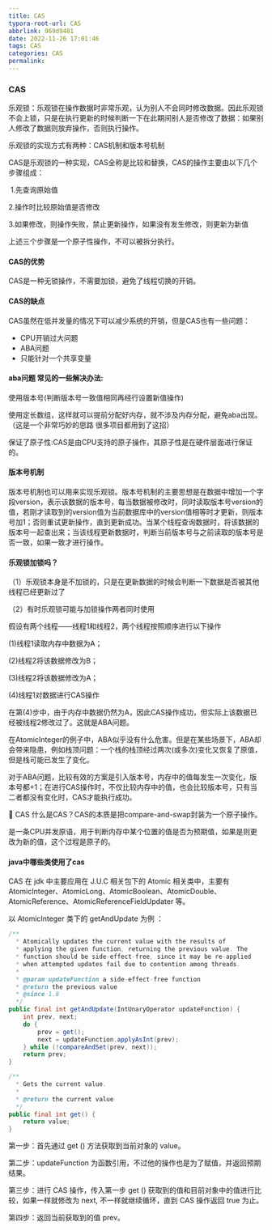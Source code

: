 ```yaml
---
title: CAS
typora-root-url: CAS
abbrlink: 969d9481
date: 2022-11-26 17:01:46
tags: CAS
categories: CAS
permalink: 
---
```




### CAS

乐观锁：乐观锁在操作数据时非常乐观，认为别人不会同时修改数据。因此乐观锁不会上锁，只是在执行更新的时候判断一下在此期间别人是否修改了数据：如果别人修改了数据则放弃操作，否则执行操作。

乐观锁的实现方式有两种：CAS机制和版本号机制

CAS是乐观锁的一种实现，CAS全称是比较和替换，CAS的操作主要由以下几个步骤组成：

​         1.先查询原始值

 2.操作时比较原始值是否修改

3.如果修改，则操作失败，禁止更新操作，如果没有发生修改，则更新为新值

上述三个步骤是一个原子性操作，不可以被拆分执行。

#### CAS的优势

CAS是一种无锁操作，不需要加锁，避免了线程切换的开销。

#### CAS的缺点

CAS虽然在低并发量的情况下可以减少系统的开销，但是CAS也有一些问题：

- CPU开销过大问题 	 	
- ABA问题 	 	
- 只能针对一个共享变量 	 	

#### aba问题 常见的一些解决办法:

 使用版本号(判断版本号一致值相同再经行设置新值操作)

 使用定长数组，这样就可以提前分配好内存，就不涉及内存分配，避免aba出现。（这是一个非常巧妙的思路 很多项目都用到了这招）

保证了原子性:CAS是由CPU支持的原子操作，其原子性是在硬件层面进行保证的。

#### 版本号机制

版本号机制也可以用来实现乐观锁。版本号机制的主要思想是在数据中增加一个字段version，表示该数据的版本号，每当数据被修改时，同时读取版本号version的值，若刚才读取到的version值为当前数据库中的version值相等时才更新，则版本号加1；否则重试更新操作，直到更新成功。当某个线程查询数据时，将该数据的版本号一起查出来；当该线程更新数据时，判断当前版本号与之前读取的版本号是否一致，如果一致才进行操作。

#### 乐观锁加锁吗？

（1）乐观锁本身是不加锁的，只是在更新数据的时候会判断一下数据是否被其他线程已经更新过了

（2）有时乐观锁可能与加锁操作两者同时使用

 假设有两个线程——线程1和线程2，两个线程按照顺序进行以下操作

 (1)线程1读取内存中数据为A；

 (2)线程2将该数据修改为B；

 (3)线程2将该数据修改为A；

 (4)线程1对数据进行CAS操作

 在第(4)步中，由于内存中数据仍然为A，因此CAS操作成功，但实际上该数据已经被线程2修改过了。这就是ABA问题。

 在AtomicInteger的例子中，ABA似乎没有什么危害。但是在某些场景下，ABA却会带来隐患，例如栈顶问题：一个栈的栈顶经过两次(或多次)变化又恢复了原值，但是栈可能已发生了变化。

 对于ABA问题，比较有效的方案是引入版本号，内存中的值每发生一次变化，版本号都+1；在进行CAS操作时，不仅比较内存中的值，也会比较版本号，只有当二者都没有变化时，CAS才能执行成功。

   CAS
 什么是CAS？CAS的本质是把compare-and-swap封装为一个原子操作。

 是一条CPU并发原语，用于判断内存中某个位置的值是否为预期值，如果是则更改为新的值，这个过程是原子的。

#### java中哪些类使用了cas

CAS 在 jdk 中主要应用在 J.U.C 相关包下的 Atomic 相关类中，主要有 AtomicInteger、AtomicLong、AtomicBoolean、AtomicDouble、AtomicReference、AtomicReferenceFieldUpdater 等。

以 AtomicInteger 类下的 getAndUpdate 为例 ：

```java
/**
  * Atomically updates the current value with the results of
  * applying the given function, returning the previous value. The
  * function should be side-effect-free, since it may be re-applied
  * when attempted updates fail due to contention among threads.
  *
  * @param updateFunction a side-effect-free function
  * @return the previous value
  * @since 1.8
  */
public final int getAndUpdate(IntUnaryOperator updateFunction) {
    int prev, next;
    do {
        prev = get();
        next = updateFunction.applyAsInt(prev);
    } while (!compareAndSet(prev, next));
    return prev;
}

/**
  * Gets the current value.
  *
  * @return the current value
  */
public final int get() {
    return value;
}
```

第一步：首先通过 get () 方法获取到当前对象的 value。

第二步：updateFunction 为函数引用，不过他的操作也是为了赋值，并返回预期结果。

第三步：进行 CAS 操作，传入第一步 get () 获取到的值和目前对象中的值进行比较，如果一样就修改为 next, 不一样就继续循环，直到 CAS 操作返回 true 为止。

第四步：返回当前获取到的值 prev。